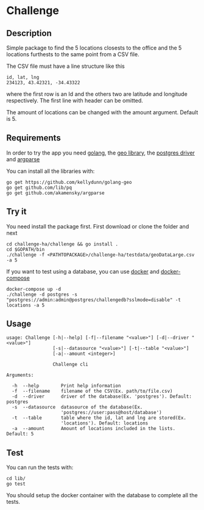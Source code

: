 # Challenge

## Description

Simple package to find the 5 locations closests to the office
and the 5 locations furthests to the same point from a CSV file.

The CSV file must have a line structure like this

 	id, lat, lng
 	234123, 43.42321, -34.43322

where the first row is an Id and the others two are latitude and longitude
respectively. The first line with header can be omitted.

The amount of locations can be changed with the amount argument. Default is 5.

## Requirements

In order to try the app you need [golang](https://golang.org/doc/install),
the [geo library](https://github.com/kellydunn/golang-geo), the [postgres driver](github.com/lib/pq) and [argparse](github.com/akamensky/argparse)

You can install all the libraries with:

    go get https://github.com/kellydunn/golang-geo
    go get github.com/lib/pq
    go get github.com/akamensky/argparse

## Try it

You need install the package first. First download or clone the folder and next

    cd challenge-ha/challenge && go install .
    cd $GOPATH/bin
    ./challenge -f <PATHTOPACKAGE>/challenge-ha/testdata/geoDataLarge.csv -a 5

If you want to test using a database, you can use [docker](https://www.docker.com/community-edition#/download) and [docker-compose](https://docs.docker.com/compose/install/)

    docker-compose up -d
    ./challenge -d postgres -s "postgres://admin:admin@postgres/challengedb?sslmode=disable" -t locations -a 5

## Usage

    usage: Challenge [-h|--help] [-f|--filename "<value>"] [-d|--driver "<value>"]
                     [-s|--datasource "<value>"] [-t|--table "<value>"]
                     [-a|--amount <integer>]

                     Challenge cli

    Arguments:

      -h  --help        Print help information
      -f  --filename    filename of the CSV(Ex. path/to/file.csv)
      -d  --driver      driver of the database(Ex. 'postgres'). Default: postgres
      -s  --datasource  datasource of the database(Ex.
                        'postgres://user:pass@host/database')
      -t  --table       table where the id, lat and lng are stored(Ex.
                        'locations'). Default: locations
      -a  --amount      Amount of locations included in the lists. Default: 5

## Test

You can run the tests with:

    cd lib/
    go test

You should setup the docker container with the database to complete all the tests.
